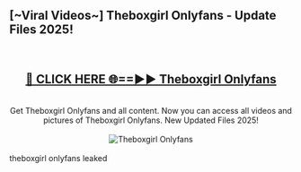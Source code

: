 <h2>[~Viral Videos~] Theboxgirl Onlyfans - Update Files 2025!</h2>
<br>
<div align="center">
<h2><a href="https://betterlinks.top/A2PfLJ" rel="nofollow">🔴 CLICK HERE 🌐==►► Theboxgirl Onlyfans</a></h2>
<br>
Get Theboxgirl Onlyfans and all content. Now you can access all videos and pictures of Theboxgirl Onlyfans. New Updated Files 2025!
<br>
<br>
<a href="https://betterlinks.top/A2PfLJ" rel="nofollow" data-target="animated-image.originalLink"><img src="https://i.ibb.co.com/WyWwxjT/player-gif2.gif" alt="Theboxgirl Onlyfans" style="max-width: 100%; display: inline-block;" data-target="animated-image.originalImage"></a>
</div>
<br>
theboxgirl onlyfans leaked